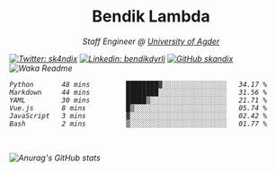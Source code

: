 <h1 align="center"> Bendik Lambda </h1>
<p align="center"><em>Staff Engineer @ <a href="http://www.uia.no">University of Agder</a></p>



[![Twitter: sk4ndix](https://img.shields.io/twitter/follow/sk4ndix?style=social)](https://twitter.com/sk4ndix)
[![Linkedin: bendikdyrli](https://img.shields.io/badge/-bendikdyrli-blue?style=flat-square&logo=Linkedin&logoColor=white&link=https://www.linkedin.com/in/bendikdyrli/)](https://www.linkedin.com/in/bendikdyrli/)
[![GitHub skandix](https://img.shields.io/github/followers/skandix?label=follow&style=social)](https://github.com/skandix)
![Waka Readme](https://github.com/skandix/skandix/workflows/Waka%20Readme/badge.svg)


<!--START_SECTION:waka-->

```text
Python       48 mins         ████████▓░░░░░░░░░░░░░░░░   34.17 %
Markdown     44 mins         ████████░░░░░░░░░░░░░░░░░   31.56 %
YAML         30 mins         █████▒░░░░░░░░░░░░░░░░░░░   21.71 %
Vue.js       8 mins          █▒░░░░░░░░░░░░░░░░░░░░░░░   05.74 %
JavaScript   3 mins          ▓░░░░░░░░░░░░░░░░░░░░░░░░   02.42 %
Bash         2 mins          ▒░░░░░░░░░░░░░░░░░░░░░░░░   01.77 %
```

<!--END_SECTION:waka-->

  <br>
  
![Anurag's GitHub stats](https://github-readme-stats.vercel.app/api?username=skandix&show_icons=true&theme=tokyonight)


